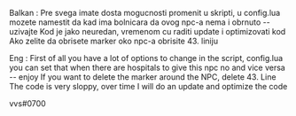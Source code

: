 Balkan : Pre svega imate dosta mogucnosti promenit u skripti,
u config.lua mozete namestit da kad ima bolnicara da ovog npc-a 
nema i obrnuto -- uzivajte
Kod je jako neuredan, vremenom cu raditi update i optimizovati kod
Ako zelite da obrisete marker oko npc-a obrisite 43. liniju


Eng : First of all you have a lot of options to change in the script,
config.lua you can set that when there are hospitals to give this npc
no and vice versa -- enjoy
If you want to delete the marker around the NPC, delete 43. Line
The code is very sloppy, over time I will do an update and optimize the code

vvs#0700
